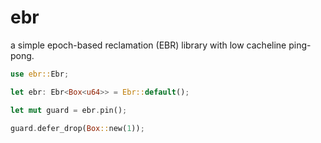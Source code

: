 # ebr

a simple epoch-based reclamation (EBR) library with low cacheline ping-pong.

```rust
use ebr::Ebr;

let ebr: Ebr<Box<u64>> = Ebr::default();

let mut guard = ebr.pin();

guard.defer_drop(Box::new(1));
```
